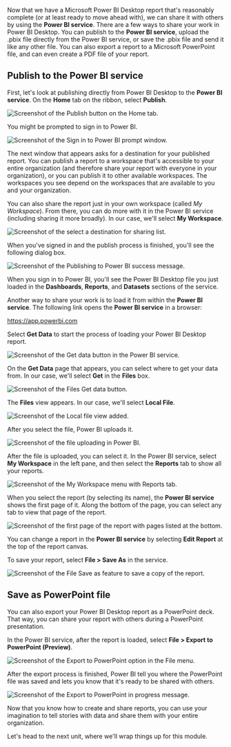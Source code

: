 Now that we have a Microsoft Power BI Desktop report that's reasonably complete (or at least ready to move ahead with), we can share it with others by using the **Power BI service**. There are a few ways to share your work in Power BI Desktop. You can publish to the **Power BI service**, upload the .pbix file directly from the Power BI service, or save the .pbix file and send it like any other file. You can also export a report to a Microsoft PowerPoint file, and can even create a PDF file of your report.

## Publish to the Power BI service
First, let's look at publishing directly from Power BI Desktop to the **Power BI service**. On the **Home** tab on the ribbon, select **Publish**.

![Screenshot of the Publish button on the Home tab.](../media/pbid-share_01.png)

You might be prompted to sign in to Power BI.

![Screenshot of the Sign in to Power BI prompt window.](../media/pbid-share_02.png)

The next window that appears asks for a destination for your published report. You can publish a report to a workspace that's accessible to your entire organization (and therefore share your report with everyone in your organization), or you can publish it to other available workspaces. The workspaces you see depend on the workspaces that are available to you and your organization.

You can also share the report just in your own workspace (called *My Workspace*). From there, you can do more with it in the Power BI service (including sharing it more broadly). In our case, we'll select **My Workspace**.

![Screenshot of the select a destination for sharing list.](../media/pbid-share_02b.png)

When you've signed in and the publish process is finished, you'll see the following dialog box.

![Screenshot of the Publishing to Power BI success message.](../media/pbid-share_03.png)

When you sign in to Power BI, you'll see the Power BI Desktop file you just loaded in the **Dashboards**, **Reports**, and **Datasets** sections of the service.

Another way to share your work is to load it from within the **Power BI service**. The following link opens the **Power BI service** in a browser:

<https://app.powerbi.com>

Select **Get Data** to start the process of loading your Power BI Desktop report.

![Screenshot of the Get data button in the Power BI service.](../media/pbid-share_04.png)

On the **Get Data** page that appears, you can select where to get your data from. In our case, we'll select **Get** in the **Files** box.

![Screenshot of the Files Get data button.](../media/pbid-share_05.png)

The **Files** view appears. In our case, we'll select **Local File**.

![Screenshot of the Local file view added.](../media/pbid-share_06.png)

After you select the file, Power BI uploads it.

![Screenshot of the file uploading in Power BI.](../media/pbid-share_07.png)

After the file is uploaded, you can select it. In the Power BI service, select **My Workspace** in the left pane, and then select the **Reports** tab to show all your reports.

![Screenshot of the My Workspace menu with Reports tab.](../media/pbid-share_08.png)

When you select the report (by selecting its name), the **Power BI service** shows the first page of it. Along the bottom of the page, you can select any tab to view that page of the report.

![Screenshot of the first page of the report with pages listed at the bottom.](../media/pbid-share_09.png)

You can change a report in the **Power BI service** by selecting **Edit Report** at the top of the report canvas.

To save your report, select **File \> Save As** in the service. 

![Screenshot of the File Save as feature to save a copy of the report.](../media/pbid-share_10.png)

## Save as PowerPoint file

You can also export your Power BI Desktop report as a PowerPoint deck. That way, you can share your report with others during a PowerPoint presentation. 

In the Power BI service, after the report is loaded, select **File \> Export to PowerPoint (Preview)**.

![Screenshot of the Export to PowerPoint option in the File menu.](../media/pbid-share_11.png)

After the export process is finished, Power BI tell you where the PowerPoint file was saved and lets you know that it's ready to be shared with others.

![Screenshot of the Export to PowerPoint in progress message.](../media/pbid-share_12.png)

Now that you know how to create and share reports, you can use your imagination to tell stories with data and share them with your entire organization.

Let's head to the next unit, where we'll wrap things up for this module.